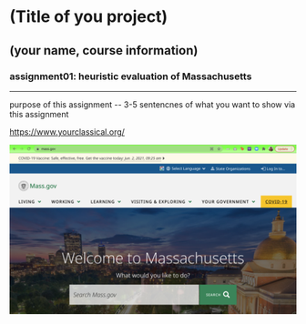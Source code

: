# (Title of you project) 
## (your name, course information)

### assignment01: heuristic evaluation of Massachusetts 

---

purpose of this assignment -- 3-5 sentencnes of what you want to show via this assignment 

https://www.yourclassical.org/

![website of Massachusetts Government](magovwebsite.png)

